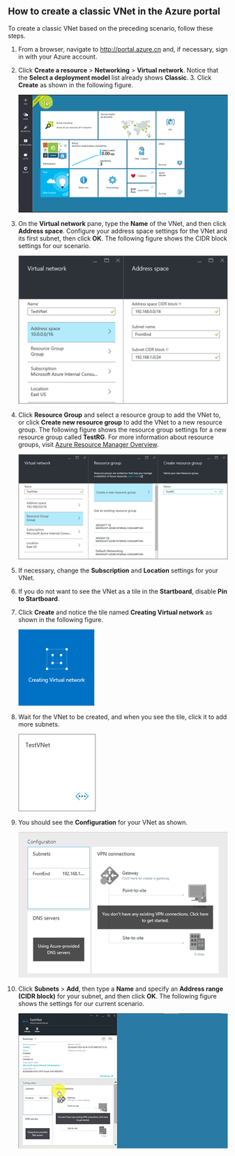 ## How to create a classic VNet in the Azure portal
To create a classic VNet based on the preceding scenario, follow these steps.

1. From a browser, navigate to http://portal.azure.cn and, if necessary, sign in with your Azure account.
2. Click **Create a resource** > **Networking** > **Virtual network**. Notice that the **Select a deployment model** list already shows **Classic**. 3. Click **Create** as shown in the following figure.

    ![Create VNet in Azure portal](./media/virtual-networks-create-vnet-classic-pportal-include/vnet-create-pportal-figure1.gif)
4. On the **Virtual network** pane, type the **Name** of the VNet, and then click **Address space**. Configure your address space settings for the VNet and its first subnet, then click **OK**. The following figure shows the CIDR block settings for our scenario.

    ![Address space pane](./media/virtual-networks-create-vnet-classic-pportal-include/vnet-create-pportal-figure2.png)
5. Click **Resource Group** and select a resource group to add the VNet to, or click **Create new resource group** to add the VNet to a new resource group. The following figure shows the resource group settings for a new resource group called **TestRG**. For more information about resource groups, visit [Azure Resource Manager Overview](../articles/azure-resource-manager/resource-group-overview.md#resource-groups).

    ![Create resource group pane](./media/virtual-networks-create-vnet-classic-pportal-include/vnet-create-pportal-figure3.png)
6. If necessary, change the **Subscription** and **Location** settings for your VNet. 
7. If you do not want to see the VNet as a tile in the **Startboard**, disable **Pin to Startboard**. 
8. Click **Create** and notice the tile named **Creating Virtual network** as shown in the following figure.

    ![Create VNet in portal](./media/virtual-networks-create-vnet-classic-pportal-include/vnet-create-pportal-figure4.png)
9. Wait for the VNet to be created, and when you see the tile, click it to add more subnets.

    ![Create VNet in portal](./media/virtual-networks-create-vnet-classic-pportal-include/vnet-create-pportal-figure5.png)
10. You should see the **Configuration** for your VNet as shown. 

    ![Create VNet in portal](./media/virtual-networks-create-vnet-classic-pportal-include/vnet-create-pportal-figure6.png)
11. Click **Subnets** > **Add**, then type a **Name** and specify an **Address range (CIDR block)** for your subnet, and then click **OK**. The following figure shows the settings for our current scenario.

    ![Create VNet in Azure portal](./media/virtual-networks-create-vnet-classic-pportal-include/vnet-create-pportal-figure7.gif)

<!-- ms.date: 03/12/2018 -->